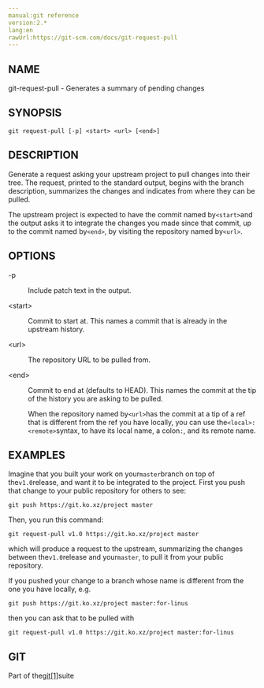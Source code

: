 ```yaml
---
manual:git reference
version:2.*
lang:en
rawUrl:https://git-scm.com/docs/git-request-pull
---
```



## NAME<a name="_name"></a>


git-request-pull - Generates a summary of pending changes





## SYNOPSIS<a name="_synopsis"></a>

```
git request-pull [-p] <start> <url> [<end>]
```




## DESCRIPTION<a name="_description"></a>


Generate a request asking your upstream project to pull changes into their tree. The request, printed to the standard output, begins with the branch description, summarizes the changes and indicates from where they can be pulled.




The upstream project is expected to have the commit named by`<start>`and the output asks it to integrate the changes you made since that commit, up to the commit named by`<end>`, by visiting the repository named by`<url>`.





## OPTIONS<a name="_options"></a>
<dl><dt id='git-request-pull--p'>-p</dt><dd>

Include patch text in the output.

</dd><dt id='git-request-pull-ltstartgt'>&lt;start&gt;</dt><dd>

Commit to start at. This names a commit that is already in the upstream history.

</dd><dt id='git-request-pull-lturlgt'>&lt;url&gt;</dt><dd>

The repository URL to be pulled from.

</dd><dt id='git-request-pull-ltendgt'>&lt;end&gt;</dt><dd>

Commit to end at (defaults to HEAD). This names the commit at the tip of the history you are asking to be pulled.



When the repository named by`<url>`has the commit at a tip of a ref that is different from the ref you have locally, you can use the`<local>:<remote>`syntax, to have its local name, a colon`:`, and its remote name.


</dd></dl>



## EXAMPLES<a name="_examples"></a>


Imagine that you built your work on your`master`branch on top of the`v1.0`release, and want it to be integrated to the project. First you push that change to your public repository for others to see:



```
git push https://git.ko.xz/project master
```




Then, you run this command:



```
git request-pull v1.0 https://git.ko.xz/project master
```




which will produce a request to the upstream, summarizing the changes between the`v1.0`release and your`master`, to pull it from your public repository.




If you pushed your change to a branch whose name is different from the one you have locally, e.g.



```
git push https://git.ko.xz/project master:for-linus
```




then you can ask that to be pulled with



```
git request-pull v1.0 https://git.ko.xz/project master:for-linus
```





## GIT<a name="_git"></a>


Part of the[git[1]](%2248  "")suite





